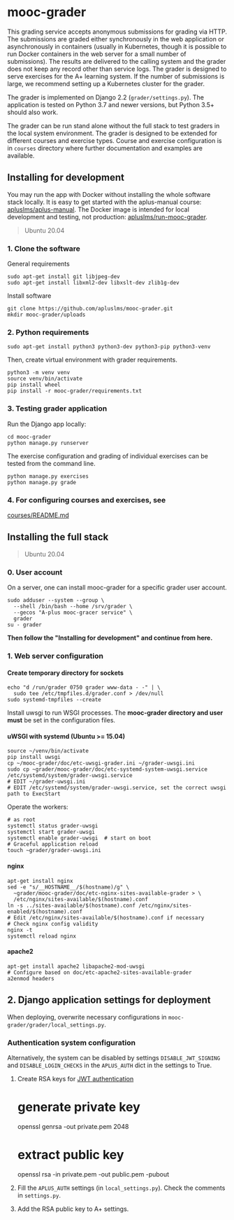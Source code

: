 # mooc-grader

This grading service accepts anonymous submissions for grading via HTTP.
The submissions are graded either synchronously in the web application or
asynchronously in containers (usually in Kubernetes, though it is possible
to run Docker containers in the web server for a small number of submissions).
The results are delivered to the calling system and the grader does not keep
any record other than service logs. The grader is designed to serve exercises
for the A+ learning system. If the number of submissions is large, we recommend
setting up a Kubernetes cluster for the grader.

The grader is implemented on Django 2.2 (`grader/settings.py`). The application
is tested on Python 3.7 and newer versions, but Python 3.5+ should also work.

The grader can be run stand alone without the full stack to test graders in
the local system environment. The grader is designed to be extended for
different courses and exercise types. Course and exercise configuration is in
`courses` directory where further documentation and examples are available.

## Installing for development

You may run the app with Docker without installing the whole software stack locally.
It is easy to get started with the aplus-manual course:
[apluslms/aplus-manual](https://github.com/apluslms/aplus-manual).
The Docker image is intended for local development and testing, not production:
[apluslms/run-mooc-grader](https://github.com/apluslms/run-mooc-grader).

> Ubuntu 20.04

### 1. Clone the software

General requirements

    sudo apt-get install git libjpeg-dev
    sudo apt-get install libxml2-dev libxslt-dev zlib1g-dev

Install software

    git clone https://github.com/apluslms/mooc-grader.git
    mkdir mooc-grader/uploads

### 2. Python requirements

    sudo apt-get install python3 python3-dev python3-pip python3-venv


Then, create virtual environment with grader requirements.

    python3 -m venv venv
    source venv/bin/activate
    pip install wheel
    pip install -r mooc-grader/requirements.txt

### 3. Testing grader application

Run the Django app locally:

    cd mooc-grader
    python manage.py runserver

The exercise configuration and grading of individual
exercises can be tested from the command line.

    python manage.py exercises
    python manage.py grade

### 4. For configuring courses and exercises, see

[courses/README.md](courses/README.md)

## Installing the full stack

> Ubuntu 20.04

### 0. User account

On a server, one can install mooc-grader for a specific grader
user account.

    sudo adduser --system --group \
      --shell /bin/bash --home /srv/grader \
      --gecos "A-plus mooc-gracer service" \
      grader
    su - grader

**Then follow the "Installing for development" and continue from here.**

### 1. Web server configuration

#### Create temporary directory for sockets

    echo "d /run/grader 0750 grader www-data - -" | \
      sudo tee /etc/tmpfiles.d/grader.conf > /dev/null
    sudo systemd-tmpfiles --create


Install uwsgi to run WSGI processes. The **mooc-grader directory
and user must** be set in the configuration files.

#### uWSGI with systemd (Ubuntu >= 15.04)

    source ~/venv/bin/activate
    pip install uwsgi
    cp ~/mooc-grader/doc/etc-uwsgi-grader.ini ~/grader-uwsgi.ini
    sudo cp ~grader/mooc-grader/doc/etc-systemd-system-uwsgi.service /etc/systemd/system/grader-uwsgi.service
    # EDIT ~/grader-uwsgi.ini
    # EDIT /etc/systemd/system/grader-uwsgi.service, set the correct uwsgi path to ExecStart

Operate the workers:

    # as root
    systemctl status grader-uwsgi
    systemctl start grader-uwsgi
    systemctl enable grader-uwsgi  # start on boot
    # Graceful application reload
    touch ~grader/grader-uwsgi.ini

#### nginx

    apt-get install nginx
    sed -e "s/__HOSTNAME__/$(hostname)/g" \
      ~grader/mooc-grader/doc/etc-nginx-sites-available-grader > \
      /etc/nginx/sites-available/$(hostname).conf
    ln -s ../sites-available/$(hostname).conf /etc/nginx/sites-enabled/$(hostname).conf
    # Edit /etc/nginx/sites-available/$(hostname).conf if necessary
    # Check nginx config validity
    nginx -t
    systemctl reload nginx

#### apache2

    apt-get install apache2 libapache2-mod-uwsgi
    # Configure based on doc/etc-apache2-sites-available-grader
    a2enmod headers

## 2. Django application settings for deployment

When deploying, overwrite necessary configurations in `mooc-grader/grader/local_settings.py`.

### Authentication system configuration

Alternatively, the system can be disabled by settings `DISABLE_JWT_SIGNING` and
`DISABLE_LOGIN_CHECKS` in the `APLUS_AUTH` dict in the settings to True.

1. Create RSA keys for [JWT authentication](https://github.com/apluslms/a-plus/blob/master/doc/AUTH.md)

    # generate private key
    openssl genrsa -out private.pem 2048
    # extract public key
    openssl rsa -in private.pem -out public.pem -pubout

2. Fill the `APLUS_AUTH` settings (in `local_settings.py`). Check the comments in `settings.py`.

3. Add the RSA public key to A+ settings.
